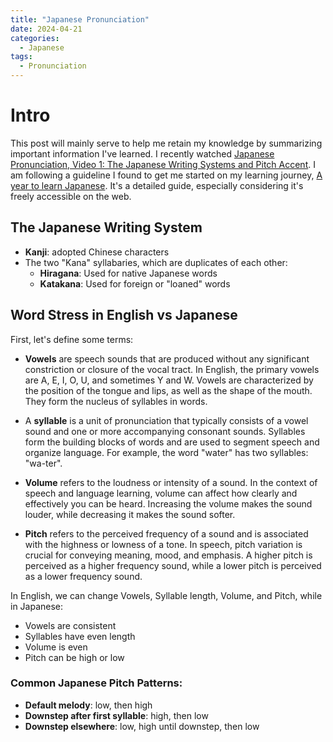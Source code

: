 ```yaml
---
title: "Japanese Pronunciation"
date: 2024-04-21
categories:
  - Japanese
tags:
  - Pronunciation
---
```


# Intro
This post will mainly serve to help me retain my knowledge by summarizing important information I've learned. I recently watched [Japanese Pronunciation, Video 1: The Japanese Writing Systems and Pitch Accent](https://www.youtube.com/watch?v=ReTQSh15GII). I am following a guideline I found to get me started on my learning journey, [A year to learn Japanese](https://www.reddit.com/r/LearnJapanese/comments/fohull/a_year_to_learn_japanese_reflections_on_five/). It's a detailed guide, especially considering it's freely accessible on the web.

## The Japanese Writing System
- **Kanji**: adopted Chinese characters
- The two "Kana" syllabaries, which are duplicates of each other:
  - **Hiragana**: Used for native Japanese words
  - **Katakana**: Used for foreign or "loaned" words

## Word Stress in English vs Japanese
First, let's define some terms:
- **Vowels** are speech sounds that are produced without any significant constriction or closure of the vocal tract. In English, the primary vowels are A, E, I, O, U, and sometimes Y and W. Vowels are characterized by the position of the tongue and lips, as well as the shape of the mouth. They form the nucleus of syllables in words.

- A **syllable** is a unit of pronunciation that typically consists of a vowel sound and one or more accompanying consonant sounds. Syllables form the building blocks of words and are used to segment speech and organize language. For example, the word "water" has two syllables: "wa-ter".

- **Volume** refers to the loudness or intensity of a sound. In the context of speech and language learning, volume can affect how clearly and effectively you can be heard. Increasing the volume makes the sound louder, while decreasing it makes the sound softer.

- **Pitch** refers to the perceived frequency of a sound and is associated with the highness or lowness of a tone. In speech, pitch variation is crucial for conveying meaning, mood, and emphasis. A higher pitch is perceived as a higher frequency sound, while a lower pitch is perceived as a lower frequency sound.

In English, we can change Vowels, Syllable length, Volume, and Pitch, while in Japanese:
- Vowels are consistent
- Syllables have even length
- Volume is even
- Pitch can be high or low

### Common Japanese Pitch Patterns:
- **Default melody**: low, then high
- **Downstep after first syllable**: high, then low
- **Downstep elsewhere**: low, high until downstep, then low
